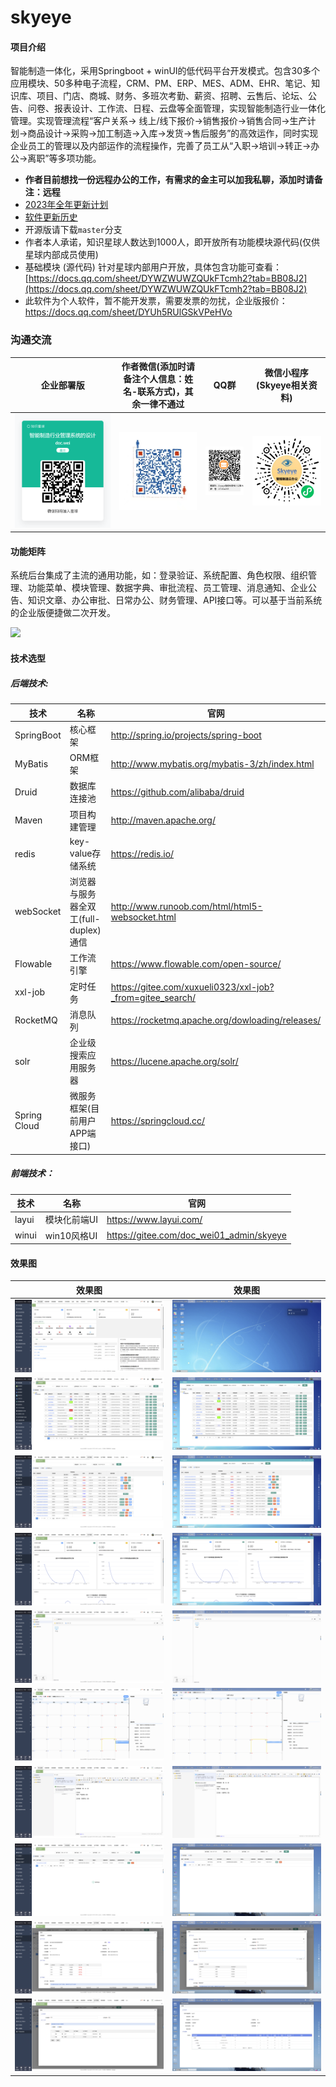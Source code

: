 # skyeye

#### 项目介绍
智能制造一体化，采用Springboot + winUI的低代码平台开发模式。包含30多个应用模块、50多种电子流程，CRM、PM、ERP、MES、ADM、EHR、笔记、知识库、项目、门店、商城、财务、多班次考勤、薪资、招聘、云售后、论坛、公告、问卷、报表设计、工作流、日程、云盘等全面管理，实现智能制造行业一体化管理。实现管理流程“客户关系->
线上/线下报价->销售报价->销售合同->生产计划->商品设计->采购->加工制造->入库->发货->售后服务”的高效运作，同时实现企业员工的管理以及内部运作的流程操作，完善了员工从“入职->培训->转正->办公->离职”等多项功能。

-  **作者目前想找一份远程办公的工作，有需求的金主可以加我私聊，添加时请备注：远程** 
- [2023年全年更新计划](https://mp.weixin.qq.com/s/deBkHLLeo1JDy6nqhvtWZg)
- [软件更新历史](https://gitee.com/doc_wei01/skyeye/blob/company_server/HISTORY_UPDATE.md)
- 开源版请下载`master`分支
- 作者本人承诺，知识星球人数达到1000人，即开放所有功能模块源代码(仅供星球内部成员使用)
- 基础模块 (源代码) 针对星球内部用户开放，具体包含功能可查看：[https://docs.qq.com/sheet/DYWZWUWZQUkFTcmh2?tab=BB08J2](https://docs.qq.com/sheet/DYWZWUWZQUkFTcmh2?tab=BB08J2)
- 此软件为个人软件，暂不能开发票，需要发票的勿扰，企业版报价：https://docs.qq.com/sheet/DYUh5RUlGSkVPeHVo

### 沟通交流

| 企业部署版 | 作者微信(添加时请备注个人信息：姓名-联系方式)，其余一律不通过 |          QQ群      |   微信小程序(Skyeye相关资料)           |
|:-----:|:--------------------------------:|:--------------------:|:-------------------------------------:|
| ![](images/mindMap/知识星球.png) |    ![](images/mindMap/微信.jpg)    | ![](images/mindMap/Skyeye智能制造云办公官方①群群二维码.png) | ![](images/mindMap/Skyeye视频微信小程序.jpg) |

#### 功能矩阵

系统后台集成了主流的通用功能，如：登录验证、系统配置、角色权限、组织管理、功能菜单、模块管理、数据字典、审批流程、员工管理、消息通知、企业公告、知识文章、办公审批、日常办公、财务管理、API接口等。可以基于当前系统的企业版便捷做二次开发。

![](images/mindMap/Skyeye智能制造云办公.png)

#### 技术选型

##### 后端技术:

|技术|名称| 官网                                                       |
|---|---|----------------------------------------------------------|
|SpringBoot|核心框架| http://spring.io/projects/spring-boot                    |
|MyBatis|ORM框架| http://www.mybatis.org/mybatis-3/zh/index.html           |
|Druid|数据库连接池| https://github.com/alibaba/druid                         |
|Maven|项目构建管理| http://maven.apache.org/                                 |
|redis|key-value存储系统| https://redis.io/                                        |
|webSocket|浏览器与服务器全双工(full-duplex)通信| http://www.runoob.com/html/html5-websocket.html          |
|Flowable|工作流引擎| https://www.flowable.com/open-source/                    |
|xxl-job|定时任务| https://gitee.com/xuxueli0323/xxl-job?_from=gitee_search/ |
|RocketMQ|消息队列| https://rocketmq.apache.org/dowloading/releases/         |
|solr|企业级搜索应用服务器| https://lucene.apache.org/solr/                          |
|Spring Cloud|微服务框架(目前用户APP端接口)| https://springcloud.cc/                                  |

##### 前端技术：

|技术|名称| 官网                                       |
|---|---|------------------------------------------|
|layui|模块化前端UI| https://www.layui.com/                   |
|winui|win10风格UI| https://gitee.com/doc_wei01_admin/skyeye |

#### 效果图

| 效果图                                    | 效果图                                |
|----------------------------------------|------------------------------------|
| ![](images/show/tradition/show001.png) | ![](images/show/win10/show001.png) |
| ![](images/show/tradition/show002.png) | ![](images/show/win10/show002.png) |
| ![](images/show/tradition/show003.png) | ![](images/show/win10/show003.png) |
| ![](images/show/tradition/show004.png) | ![](images/show/win10/show004.png) |
| ![](images/show/tradition/show005.png) | ![](images/show/win10/show005.png) |
| ![](images/show/tradition/show006.png) | ![](images/show/win10/show006.png) |
| ![](images/show/tradition/show007.png) | ![](images/show/win10/show007.png) |
| ![](images/show/tradition/show008.png) | ![](images/show/win10/show008.png) |
| ![](images/show/tradition/show009.png) | ![](images/show/win10/show009.png) |
| ![](images/show/tradition/show010.png) | ![](images/show/win10/show010.png) |
